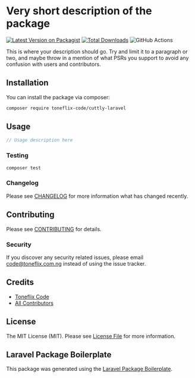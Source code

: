 # Very short description of the package

[![Latest Version on Packagist](https://img.shields.io/packagist/v/toneflix-code/cuttly-laravel.svg?style=flat-square)](https://packagist.org/packages/toneflix-code/cuttly-laravel)
[![Total Downloads](https://img.shields.io/packagist/dt/toneflix-code/cuttly-laravel.svg?style=flat-square)](https://packagist.org/packages/toneflix-code/cuttly-laravel)
![GitHub Actions](https://github.com/toneflix-code/cuttly-laravel/actions/workflows/main.yml/badge.svg)

This is where your description should go. Try and limit it to a paragraph or two, and maybe throw in a mention of what PSRs you support to avoid any confusion with users and contributors.

## Installation

You can install the package via composer:

```bash
composer require toneflix-code/cuttly-laravel
```

## Usage

```php
// Usage description here
```

### Testing

```bash
composer test
```

### Changelog

Please see [CHANGELOG](CHANGELOG.md) for more information what has changed recently.

## Contributing

Please see [CONTRIBUTING](CONTRIBUTING.md) for details.

### Security

If you discover any security related issues, please email code@toneflix.com.ng instead of using the issue tracker.

## Credits

-   [Toneflix Code](https://github.com/toneflix-code)
-   [All Contributors](../../contributors)

## License

The MIT License (MIT). Please see [License File](LICENSE.md) for more information.

## Laravel Package Boilerplate

This package was generated using the [Laravel Package Boilerplate](https://laravelpackageboilerplate.com).
